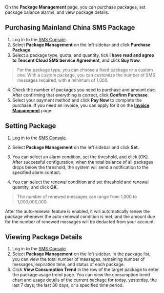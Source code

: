 On the **Package Management** page, you can purchase packages, set package balance alarms, and view package details.

## Purchasing Mainland China SMS Package
1. Log in to the [SMS Console](https://console.cloud.tencent.com/smsv2).
2. Select **Package Management** on the left sidebar and click **Purchase Package**.
3. Select a package type, quota, and quantity, tick **I have read and agree to Tencent Cloud SMS Service Agreement**, and click **Buy Now**.
 > For the package type, you can choose a fixed package or a custom one. With a custom package, you can customize the number of SMS messages required, with a minimum of 1,000.
 >
4. Check the number of packages you need to purchase and amount due. After confirming that everything is correct, click **Confirm Purchase**.
5. Select your payment method and click **Pay Now** to complete the purchase.
 If you need an invoice, you can apply for it on the **[Invoice Management](https://console.cloud.tencent.com/expense/invoice)** page.

<span id="Setting Balance Alarm"></span>
## Setting Package
1. Log in to the [SMS Console](https://console.cloud.tencent.com/smsv2).
2. Select **Package Management** on the left sidebar and click **Set**.
 
3. You can select an alarm condition, set the threshold, and click [OK].
 After successful configuration, when the total balance of all packages drops below the threshold, the system will send a notification to the specified alarm contact.

4. You can select the renewal condition and set threshold and renewal quantity, and click **OK**.
 >The number of renewed messages can range from 1,000 to 1,000,000,000.
 >
 After the auto-renewal feature is enabled, it will automatically renew the package whenever the auto-renewal condition is met, and the amount due for the number of renewed messages will be deducted from your account.
 

## Viewing Package Details
1. Log in to the [SMS Console](https://console.cloud.tencent.com/smsv2).
2. Select **Package Management** on the left sidebar. In the package list, you can view the total number of messages, remaining number of messages, expiration time, and status of each package.
3. Click **View Consumption Trend** in the row of the target package to enter the package usage trend page.
 You can view the consumption trend chart and usage details of the current package for today, yesterday, the last 7 days, the last 30 days, or a specified time period.
